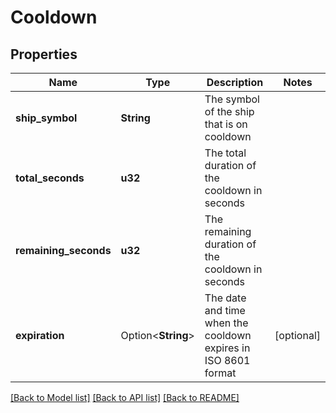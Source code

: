 # Cooldown

## Properties

Name | Type | Description | Notes
------------ | ------------- | ------------- | -------------
**ship_symbol** | **String** | The symbol of the ship that is on cooldown | 
**total_seconds** | **u32** | The total duration of the cooldown in seconds | 
**remaining_seconds** | **u32** | The remaining duration of the cooldown in seconds | 
**expiration** | Option<**String**> | The date and time when the cooldown expires in ISO 8601 format | [optional]

[[Back to Model list]](../README.md#documentation-for-models) [[Back to API list]](../README.md#documentation-for-api-endpoints) [[Back to README]](../README.md)


